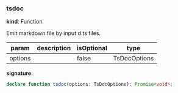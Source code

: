

### tsdoc

**kind**: Function

Emit markdown file by input d.ts files.

| param | description | isOptional | type |
| ----- | ----------- | ---------- | ---- |
| options |  | false | TsDocOptions |

**signature**:

```ts
declare function tsdoc(options: TsDocOptions): Promise<void>;
```



